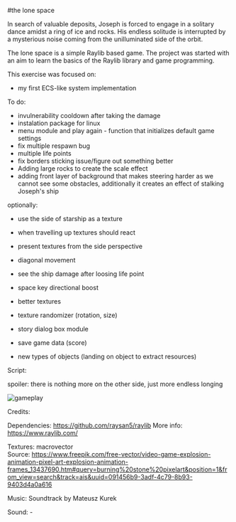 #the lone space

In search of valuable deposits, Joseph is forced to engage in a solitary dance amidst a ring of ice and rocks. His endless solitude is interrupted by a mysterious noise coming from the unilluminated side of the orbit.

The lone space is a simple Raylib based game. The project was started with an aim to learn the basics of the Raylib library and game programming.


This exercise was focused on: 

- my first ECS-like system implementation

To do:
- invulnerability cooldown after taking the damage 
- instalation package for linux
- menu module and play again - function that initializes default game settings
- fix multiple respawn bug
- multiple life points
- fix borders sticking issue/figure out something better
- Adding large rocks to create the scale effect
- adding front layer of background that makes steering harder as we cannot see some obstacles, additionally it creates an effect of stalking Joseph's ship

optionally: 

- use the side of starship as a texture
- when travelling up textures should react
- present textures from the side perspective

- diagonal movement
- see the ship damage after loosing life point
- space key directional boost
- better textures 
- texture randomizer (rotation, size)
- story dialog box module
- save game data (score)
- new types of objects (landing on object to extract resources)

Script:



spoiler: there is nothing more on the other side, just more endless longing 

![gameplay](./assets/screen.gif)

Credits:

Dependencies: https://github.com/raysan5/raylib More info: https://www.raylib.com/

Textures: macrovector  
Source: https://www.freepik.com/free-vector/video-game-explosion-animation-pixel-art-explosion-animation-frames_13437690.htm#query=burning%20stone%20pixelart&position=1&from_view=search&track=ais&uuid=091456b9-3adf-4c79-8b93-9403d4a0a616

Music: Soundtrack by Mateusz Kurek

Sound: - 
